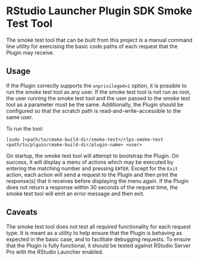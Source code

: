 RStudio Launcher Plugin SDK Smoke Test Tool
===========================================

The smoke test tool that can be built from this project is a manual command line utility for 
exercising the basic code paths of each request that the Plugin may receive. 

Usage
-----
If the Plugin correctly supports the `unprivileged=1` option, it is possible to run the smoke test 
tool as any user. If the smoke test tool is not run as root, the user running the smoke test tool 
and the user passed to the smoke test tool as a parameter must be the same. Additionally, the 
Plugin should be configured so that the scratch path is read-and-write-accessible to the same user.

To run the tool:
```
[sudo ]<path/to/cmake-build-dir/smoke-test>/rlps-smoke-test <path/to/plguin/cmake-build-dir/plugin-name> <user>
```

On startup, the smoke test tool will attempt to bootstrap the Plugin. On success, it will display a 
menu of actions which may be executed by entering the matching number and pressing `ENTER`. Except 
for the `Exit` action, each action will send a request to the Plugin and then print the response(s) 
that it receives before displaying the menu again. If the Plugin does not return a response within 
30 seconds of the request time, the smoke test tool will emit an error message and then exit.

Caveats
-------
The smoke test tool does not test all required functionality for each request type. It is meant as a 
utility to help ensure that the Plugin is behaving as expected in the basic case, and to facilitate 
debugging requests. To ensure that the Plugin is fully functional, it should be tested against 
RStudio Server Pro with the RStudio Launcher enabled.